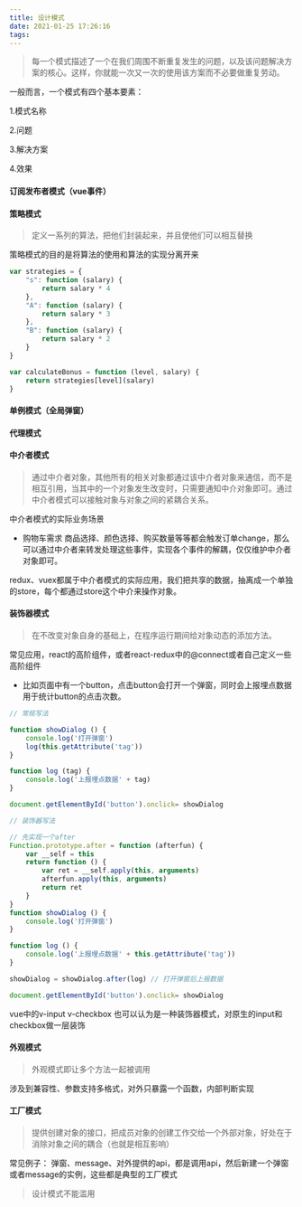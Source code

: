 ```yaml
---
title: 设计模式
date: 2021-01-25 17:26:16
tags:
---
```

> 每一个模式描述了一个在我们周围不断重复发生的问题，以及该问题解决方案的核心。这样，你就能一次又一次的使用该方案而不必要做重复劳动。


一般而言，一个模式有四个基本要素：

1.模式名称

2.问题

3.解决方案

4.效果

#### 订阅发布者模式（vue事件）

#### 策略模式
> 定义一系列的算法，把他们封装起来，并且使他们可以相互替换

策略模式的目的是将算法的使用和算法的实现分离开来


```javascript
var strategies = {
    "s": function (salary) {
        return salary * 4
    },
    "A": function (salary) {
        return salary * 3
    },
    "B": function (salary) {
        return salary * 2
    }
}

var calculateBonus = function (level, salary) {
    return strategies[level](salary)
}
```


#### 单例模式（全局弹窗）

#### 代理模式

#### 中介者模式
> 通过中介者对象，其他所有的相关对象都通过该中介者对象来通信，而不是相互引用，当其中的一个对象发生改变时，只需要通知中介对象即可。通过中介者模式可以接触对象与对象之间的紧耦合关系。

中介者模式的实际业务场景

- 购物车需求
商品选择、颜色选择、购买数量等等都会触发订单change，那么可以通过中介者来转发处理这些事件，实现各个事件的解耦，仅仅维护中介者对象即可。

redux、vuex都属于中介者模式的实际应用，我们把共享的数据，抽离成一个单独的store，每个都通过store这个中介来操作对象。


#### 装饰器模式
> 在不改变对象自身的基础上，在程序运行期间给对象动态的添加方法。

常见应用，react的高阶组件，或者react-redux中的@connect或者自己定义一些高阶组件

- 比如页面中有一个button，点击button会打开一个弹窗，同时会上报埋点数据用于统计button的点击次数。

```javascript
// 常规写法

function showDialog () {
    console.log('打开弹窗')
    log(this.getAttribute('tag'))
}

function log (tag) {
    console.log('上报埋点数据' + tag)
}

document.getElementById('button').onclick= showDialog

// 装饰器写法

// 先实现一个after
Function.prototype.after = function (afterfun) {
    var __self = this
    return function () {
        var ret = __self.apply(this, arguments)
        afterfun.apply(this, arguments)
        return ret
    }
}
function showDialog () {
    console.log('打开弹窗')
}

function log () {
    console.log('上报埋点数据' + this.getAttribute('tag'))
}

showDialog = showDialog.after(log) // 打开弹窗后上报数据

document.getElementById('button').onclick= showDialog
```
vue中的v-input v-checkbox 也可以认为是一种装饰器模式，对原生的input和checkbox做一层装饰


#### 外观模式
> 外观模式即让多个方法一起被调用

涉及到兼容性、参数支持多格式，对外只暴露一个函数，内部判断实现


#### 工厂模式
> 提供创建对象的接口，把成员对象的创建工作交给一个外部对象，好处在于消除对象之间的耦合（也就是相互影响）

常见例子： 弹窗、message、对外提供的api，都是调用api，然后新建一个弹窗或者message的实例，这些都是典型的工厂模式
> 设计模式不能滥用 